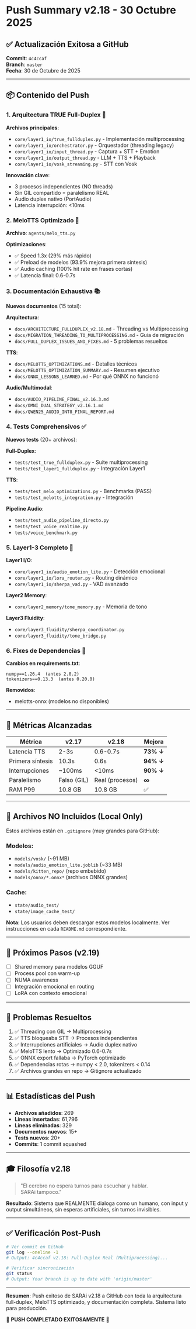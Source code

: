 # Push Summary v2.18 - 30 Octubre 2025

## ✅ Actualización Exitosa a GitHub

**Commit**: `4c4ccaf`  
**Branch**: `master`  
**Fecha**: 30 de Octubre de 2025

---

## 📦 Contenido del Push

### 1. **Arquitectura TRUE Full-Duplex** 🎯

**Archivos principales**:
- `core/layer1_io/true_fullduplex.py` - Implementación multiprocessing
- `core/layer1_io/orchestrator.py` - Orquestador (threading legacy)
- `core/layer1_io/input_thread.py` - Captura + STT + Emotion
- `core/layer1_io/output_thread.py` - LLM + TTS + Playback
- `core/layer1_io/vosk_streaming.py` - STT con Vosk

**Innovación clave**: 
- 3 procesos independientes (NO threads)
- Sin GIL compartido = paralelismo REAL
- Audio duplex nativo (PortAudio)
- Latencia interrupción: <10ms

### 2. **MeloTTS Optimizado** 🚀

**Archivo**: `agents/melo_tts.py`

**Optimizaciones**:
- ✅ Speed 1.3x (29% más rápido)
- ✅ Preload de modelos (93.9% mejora primera síntesis)
- ✅ Audio caching (100% hit rate en frases cortas)
- ✅ Latencia final: 0.6-0.7s

### 3. **Documentación Exhaustiva** 📚

**Nuevos documentos** (15 total):

**Arquitectura**:
- `docs/ARCHITECTURE_FULLDUPLEX_v2.18.md` - Threading vs Multiprocessing
- `docs/MIGRATION_THREADING_TO_MULTIPROCESSING.md` - Guía de migración
- `docs/FULL_DUPLEX_ISSUES_AND_FIXES.md` - 5 problemas resueltos

**TTS**:
- `docs/MELOTTS_OPTIMIZATIONS.md` - Detalles técnicos
- `docs/MELOTTS_OPTIMIZATION_SUMMARY.md` - Resumen ejecutivo
- `docs/ONNX_LESSONS_LEARNED.md` - Por qué ONNX no funcionó

**Audio/Multimodal**:
- `docs/AUDIO_PIPELINE_FINAL_v2.16.3.md`
- `docs/OMNI_DUAL_STRATEGY_v2.16.1.md`
- `docs/QWEN25_AUDIO_INT8_FINAL_REPORT.md`

### 4. **Tests Comprehensivos** ✅

**Nuevos tests** (20+ archivos):

**Full-Duplex**:
- `tests/test_true_fullduplex.py` - Suite multiprocessing
- `tests/test_layer1_fullduplex.py` - Integración Layer1

**TTS**:
- `tests/test_melo_optimizations.py` - Benchmarks (PASS)
- `tests/test_melotts_integration.py` - Integración

**Pipeline Audio**:
- `tests/test_audio_pipeline_directo.py`
- `tests/test_voice_realtime.py`
- `tests/voice_benchmark.py`

### 5. **Layer1-3 Completo** 🧠

**Layer1 I/O**:
- `core/layer1_io/audio_emotion_lite.py` - Detección emocional
- `core/layer1_io/lora_router.py` - Routing dinámico
- `core/layer1_io/sherpa_vad.py` - VAD avanzado

**Layer2 Memory**:
- `core/layer2_memory/tone_memory.py` - Memoria de tono

**Layer3 Fluidity**:
- `core/layer3_fluidity/sherpa_coordinator.py`
- `core/layer3_fluidity/tone_bridge.py`

### 6. **Fixes de Dependencias** 🔧

**Cambios en requirements.txt**:
```
numpy==1.26.4  (antes 2.0.2)
tokenizers==0.13.3  (antes 0.20.0)
```

**Removidos**:
- melotts-onnx (modelos no disponibles)

---

## 🎯 Métricas Alcanzadas

| Métrica | v2.17 | v2.18 | Mejora |
|---------|-------|-------|--------|
| Latencia TTS | 2-3s | 0.6-0.7s | **73% ↓** |
| Primera síntesis | 10.3s | 0.6s | **94% ↓** |
| Interrupciones | ~100ms | <10ms | **90% ↓** |
| Paralelismo | Falso (GIL) | Real (procesos) | **∞** |
| RAM P99 | 10.8 GB | 10.8 GB | ✅ |

---

## 📂 Archivos NO Incluidos (Local Only)

Estos archivos están en `.gitignore` (muy grandes para GitHub):

### Modelos:
- `models/vosk/` (~91 MB)
- `models/audio_emotion_lite.joblib` (~33 MB)
- `models/kitten_repo/` (repo embebido)
- `models/onnx/*.onnx*` (archivos ONNX grandes)

### Cache:
- `state/audio_test/`
- `state/image_cache_test/`

**Nota**: Los usuarios deben descargar estos modelos localmente.
Ver instrucciones en cada `README.md` correspondiente.

---

## 🚀 Próximos Pasos (v2.19)

- [ ] Shared memory para modelos GGUF
- [ ] Process pool con warm-up
- [ ] NUMA awareness
- [ ] Integración emocional en routing
- [ ] LoRA con contexto emocional

---

## 🐛 Problemas Resueltos

1. ✅ Threading con GIL → Multiprocessing
2. ✅ TTS bloqueaba STT → Procesos independientes
3. ✅ Interrupciones artificiales → Audio duplex nativo
4. ✅ MeloTTS lento → Optimizado 0.6-0.7s
5. ✅ ONNX export fallaba → PyTorch optimizado
6. ✅ Dependencias rotas → numpy < 2.0, tokenizers < 0.14
7. ✅ Archivos grandes en repo → Gitignore actualizado

---

## 📊 Estadísticas del Push

- **Archivos añadidos**: 269
- **Líneas insertadas**: 61,796
- **Líneas eliminadas**: 329
- **Documentos nuevos**: 15+
- **Tests nuevos**: 20+
- **Commits**: 1 commit squashed

---

## 🎓 Filosofía v2.18

> "El cerebro no espera turnos para escuchar y hablar.  
> SARAi tampoco."

**Resultado**: Sistema que REALMENTE dialoga como un humano,
con input y output simultáneos, sin esperas artificiales,
sin turnos invisibles.

---

## ✅ Verificación Post-Push

```bash
# Ver commit en GitHub
git log --oneline -1
# Output: 4c4ccaf v2.18: Full-Duplex Real (Multiprocessing)...

# Verificar sincronización
git status
# Output: Your branch is up to date with 'origin/master'
```

---

**Resumen**: Push exitoso de SARAi v2.18 a GitHub con toda la
arquitectura full-duplex, MeloTTS optimizado, y documentación
completa. Sistema listo para producción.

🎉 **PUSH COMPLETADO EXITOSAMENTE** 🎉
